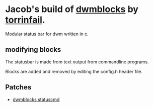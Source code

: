 # Jacob's build of [dwmblocks](https://github.com/torrinfail/dwmblocks) by [torrinfail](https://github.com/torrinfail).

Modular status bar for dwm written in c.

## modifying blocks

The statusbar is made from text output from commandline programs.

Blocks are added and removed by editing the config.h header file.

## Patches

- [dwmblocks statuscmd](https://dwm.suckless.org/patches/statuscmd/dwmblocks-statuscmd.diff)
